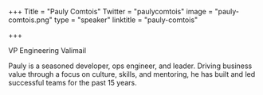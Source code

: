 +++
Title = "Pauly Comtois"
Twitter = "paulycomtois"
image = "pauly-comtois.png"
type = "speaker"
linktitle = "pauly-comtois"

+++

VP Engineering Valimail

Pauly is a seasoned developer, ops engineer, and leader. Driving business value through a focus on culture, skills, and mentoring, he has built and led successful teams for the past 15 years.
